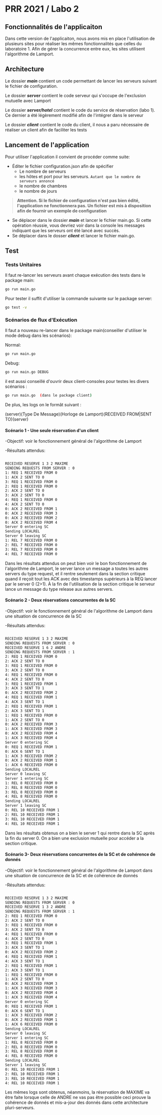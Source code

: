 # PRR 2021 / Labo 2

## Fonctionnalités de l'applicaiton
Dans cette version de l'applicaiton, nous avons mis en place l'utilisation de plusieurs sites pour réaliser les mêmes
fonctionnalités que celles du laboratoire 1. Afin de gérer la concurrence entre eux, les sites utilisent l'algorithme 
de Lamport.

## Architecture
Le dossier **_main_** contient un code permettant de lancer les serveurs suivant le fichier de configuration.

Le dossier **_server_** contient le code serveur qui s'occupe de l'exclusion mutuelle avec Lamport

Le dossier **_server/hotel_** contient le code du service de réservation (labo 1). Ce dernier a été légèrement modifié afin de l'intégrer dans le serveur

Le dossier **_client_** contient le code du client, il nous a paru nécessaire de réaliser un client afin de faciliter les tests

## Lancement de l'application
Pour utiliser l'application il convient de procéder comme suite:

- Éditer le fichier configuration.json afin de spécifier 
  - Le nombre de serveurs
  - les hôtes et port pour les serveurs. `Autant que le nombre de serveurs annoncé`
  - le nombre de chambres
  - le nombre de jours


> **Attention. Si le fichier de configuration n'est pas bien édité, l'application ne 
> fonctionnera pas. Un fichier est mis à disposition afin de fournir un exemple de 
> configuration**

- Se déplacer dans le dossier **_main_** et lancer le fichier main.go. Si cette opération réussie, vous devriez voir 
dans la console les messages indiquant que les serveurs ont été lancé avec succès.
- Se déplacer dans le dosser **_client_** et lancer le fichier main.go.

## Test

### Tests Unitaires

Il faut re-lancer les serveurs avant chaque exécution des tests dans le package main:
``` bash
go run main.go
```
Pour tester il suffit d'utiliser la commande suivante sur le package server:

``` bash
go test -v
```
### Scénarios de flux d'Exécution

Il faut a nouveau re-lancer dans le package main(conseiller d'utiliser le mode debug dans les scénarios):

Normal:
``` bash
go run main.go
```
Debug:
``` bash
go run main.go DEBUG
```
il est aussi conseillé d'ouvrir deux client-consoles pour testes les divers scénarios :

``` bash
go run main.go  (dans le package client)
```

De plus, les logs on le formât suivant :

(server)(Type De Message)(Horloge de Lamport)(RECEIVED FROM|SENT TO)(server)


#### Scénario 1 - Une seule réservation d'un client

-Objectif: voir le fonctionnement général de l'algorithme de Lamport

-Résultats attendus:

``` bash

RECEIVED RESERVE 1 3 2 MAXIME
SENDING REQUESTS FROM SERVER : 0
1: REQ 1 RECEIVED FROM 0
1: ACK 2 SENT TO 0
3: REQ 1 RECEIVED FROM 0
2: REQ 1 RECEIVED FROM 0
2: ACK 2 SENT TO 0
3: ACK 2 SENT TO 0
4: REQ 1 RECEIVED FROM 0
4: ACK 2 SENT TO 0
0: ACK 2 RECEIVED FROM 1
0: ACK 2 RECEIVED FROM 3
0: ACK 2 RECEIVED FROM 2
0: ACK 2 RECEIVED FROM 4
Server 0 entering SC
Sending LOCALREL
Server 0 leaving SC
1: REL 7 RECEIVED FROM 0
2: REL 7 RECEIVED FROM 0
3: REL 7 RECEIVED FROM 0
4: REL 7 RECEIVED FROM 0

```

Dans les résultats attendus on peut bien voir le bon fonctionnement de l'algorithme de Lamport, le server lance un message a toutes les autres servers du type request, 
et il rentre seulement dans la section critique quand il reçoit tout les ACK avec des timestamps supérieurs à la REQ lancer par le server 0 (2>1).
À la fin de l'utilisation de la section critique le serveur lance un message du type release aux autres servers.

#### Scénario 2 - Deux réservations concurrentes de la SC

-Objectif: voir le fonctionnement général de l'algorithme de Lamport dans une situation de concurrence de la SC

-Résultats attendus:

``` bash

RECEIVED RESERVE 1 3 2 MAXIME
SENDING REQUESTS FROM SERVER : 0
RECEIVED RESERVE 1 6 2 ANDRE
SENDING REQUESTS FROM SERVER : 1
2: REQ 1 RECEIVED FROM 0
2: ACK 2 SENT TO 0
3: REQ 1 RECEIVED FROM 0
3: ACK 2 SENT TO 0
4: REQ 1 RECEIVED FROM 0
4: ACK 2 SENT TO 0
3: REQ 1 RECEIVED FROM 1
3: ACK 3 SENT TO 1
0: ACK 2 RECEIVED FROM 2
4: REQ 1 RECEIVED FROM 1
4: ACK 3 SENT TO 1
2: REQ 1 RECEIVED FROM 1
2: ACK 3 SENT TO 1
1: REQ 1 RECEIVED FROM 0
1: ACK 2 SENT TO 0
0: ACK 2 RECEIVED FROM 3
1: ACK 3 RECEIVED FROM 3
0: ACK 2 RECEIVED FROM 4
1: ACK 3 RECEIVED FROM 4
Server 0 entering SC
0: REQ 1 RECEIVED FROM 1
0: ACK 6 SENT TO 1
1: ACK 3 RECEIVED FROM 2
0: ACK 2 RECEIVED FROM 1
1: ACK 6 RECEIVED FROM 0
Sending LOCALREL
Server 0 leaving SC
Server 1 entering SC
1: REL 8 RECEIVED FROM 0
2: REL 8 RECEIVED FROM 0
3: REL 8 RECEIVED FROM 0
4: REL 8 RECEIVED FROM 0
Sending LOCALREL
Server 1 leaving SC
0: REL 10 RECEIVED FROM 1
2: REL 10 RECEIVED FROM 1
3: REL 10 RECEIVED FROM 1
4: REL 10 RECEIVED FROM 1

```

Dans les résultats obtenus on a bien le server 1 qui rentre dans la SC après la fin du server 0. 
On a bien une exclusion mutuelle pour accéder a la section critique.

#### Scénario 3- Deux réservations concurrentes de la SC et de cohérence de donnés

-Objectif: voir le fonctionnement général de l'algorithme de Lamport dans une situation de concurrence de la SC et de cohérence de donnés

-Résultats attendus:

``` bash

RECEIVED RESERVE 1 3 2 MAXIME
SENDING REQUESTS FROM SERVER : 0
RECEIVED RESERVE 1 3 2 ANDRE
SENDING REQUESTS FROM SERVER : 1
2: REQ 1 RECEIVED FROM 0
2: ACK 2 SENT TO 0
3: REQ 1 RECEIVED FROM 0
3: ACK 2 SENT TO 0
4: REQ 1 RECEIVED FROM 0
4: ACK 2 SENT TO 0
3: REQ 1 RECEIVED FROM 1
3: ACK 3 SENT TO 1
0: ACK 2 RECEIVED FROM 2
4: REQ 1 RECEIVED FROM 1
4: ACK 3 SENT TO 1
2: REQ 1 RECEIVED FROM 1
2: ACK 3 SENT TO 1
1: REQ 1 RECEIVED FROM 0
1: ACK 2 SENT TO 0
0: ACK 2 RECEIVED FROM 3
1: ACK 3 RECEIVED FROM 3
0: ACK 2 RECEIVED FROM 4
1: ACK 3 RECEIVED FROM 4
Server 0 entering SC
0: REQ 1 RECEIVED FROM 1
0: ACK 6 SENT TO 1
1: ACK 3 RECEIVED FROM 2
0: ACK 2 RECEIVED FROM 1
1: ACK 6 RECEIVED FROM 0
Sending LOCALREL
Server 0 leaving SC
Server 1 entering SC
1: REL 8 RECEIVED FROM 0
2: REL 8 RECEIVED FROM 0
3: REL 8 RECEIVED FROM 0
4: REL 8 RECEIVED FROM 0
Sending LOCALREL
Server 1 leaving SC
0: REL 10 RECEIVED FROM 1
2: REL 10 RECEIVED FROM 1
3: REL 10 RECEIVED FROM 1
4: REL 10 RECEIVED FROM 1

```
Les mêmes logs sont obtenus, néanmoins, la réservation de MAXIME va être faite lorsque celle
de ANDRE ne vas pas être possible ceci prouve la cohérence de donnés et mis-a-jour des donnés dans cette architecture pluri-serveurs.
